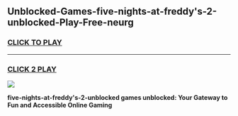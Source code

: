 
## Unblocked-Games-five-nights-at-freddy's-2-unblocked-Play-Free-neurg
<h3>
<a href="https://premium76.site?title=five-nights-at-freddy's-2-unblocked&ref=10A">CLICK TO PLAY</a></h3>
<hr>

<h3>
<a href="https://premium76.site?title=five-nights-at-freddy's-2-unblocked&ref=10A">CLICK 2 PLAY</a>
  
</h3>

<a href="https://premium76.site?title=five-nights-at-freddy's-2-unblocked&ref=10A"><img src="https://clearcache.store/games.png"></a>


**five-nights-at-freddy's-2-unblocked games unblocked: Your Gateway to Fun and Accessible Online Gaming**

